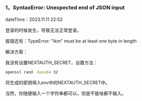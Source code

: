 ### 1，SyntaxError: Unexpected end of JSON input

dateTime：2023.11.11 22:52

登录的时候发生，导致无法正常登录。

报错还有：TypeError: "ikm" must be at least one byte in length

解决方案：

我没有设置NEXTAUTH_SECRET，设置方法：

```sh
openssl rand -base64 32
```

将生成的密钥填入env中的NEXTAUTH_SECRET中。

当然，你随便输入一个字符串都可以，但是不能啥都不输入。